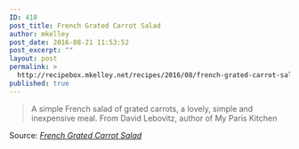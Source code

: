 ```yaml
---
ID: 418
post_title: French Grated Carrot Salad
author: mkelley
post_date: 2016-08-21 11:53:52
post_excerpt: ""
layout: post
permalink: >
  http://recipebox.mkelley.net/recipes/2016/08/french-grated-carrot-salad/
published: true
---
```

<blockquote>A simple French salad of grated carrots, a lovely, simple and inexpensive meal. From David Lebovitz, author of My Paris Kitchen</blockquote>
Source: <em><a href="http://www.davidlebovitz.com/carottes-rapee/">French Grated Carrot Salad</a></em>